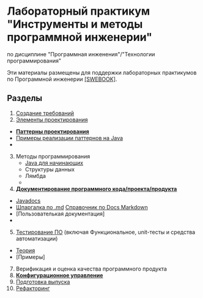 # Лабораторный практикум "Инструменты и методы программной инженерии"
по дисциплине "Программная инженения"/"Технологии программирования"

Эти материалы размещены для поддержки лабораторных практикумов по Программной инженерии [[SWEBOOK]](https://github.com/ligurio/swebok-2004-in-russian).

## Разделы

 1. [Создание требований](https://github.com/olgmina/SWEngineering-technics.github.io/blob/9859fc662afc93e297f9ebdadb3c544b217a1846/requierements/requirements.md)
 2. [Элементы проектирования](https://github.com/olgmina/SWEngineering-technics.github.io/blob/c052f923e28a6717dbbd126809a82ceab3d61e55/design/design.md) 
  - [**Паттерны проектирования**](https://sites.google.com/view/study-pattern/%D0%B3%D0%BB%D0%B0%D0%B2%D0%BD%D0%B0%D1%8F/%D0%B7%D0%B0%D0%B4%D0%B0%D1%87%D0%B8)
  - [Примеры реализации паттернов на Java](https://java-design-patterns.com/patterns/) 
  - 
 3. Методы программирования
    - [Java для начинающих](https://github.com/wapmorgan/java_for_beginners_book)
    - Структуры данных
    - Лямбда
    - 
 4. [**Документирование программного кода/проекта/продукта**](https://github.com/olgmina/SWEngineering-technics.github.io/blob/4213776a1389719ce8f7ddb291431181974b478e/site/site.md)
- [Javadocs](https://github.com/olgmina/SWEngineering-technics.github.io/blob/4213776a1389719ce8f7ddb291431181974b478e/Coding/Jadocs.md)
- [Шпаргалка по .md](https://docs.github.com/en/github/writing-on-github/basic-writing-and-formatting-syntax)  [Справочник по Docs Markdown](https://docs.microsoft.com/ru-ru/contribute/markdown-reference)
 - [Пользователькая документация]
 - 
 5. [Тестирование ПО](https://github.com/olgmina/SWEngineering-technics.github.io/blob/4d015f8685f1e47f55fce2acd5846b3d6861d415/testing/testing.md) (включая Функциональное, unit-тесты и средства автоматизации)
  - [Теория](https://github.com/olgmina/SWEngineering-technics.github.io/blob/42290a5ba66c0c84dd4c002133f3ac0bf7ffdc88/software%20testing%20-%20base%20course%20(svyatoslav_kulikov).pdf)
 -   [Примеры]
 7. Верификация и оценка качества программного продукта
 8. [**Конфигурационное управление**](https://github.com/olgmina/SWEngineering-technics.github.io/blob/61f0ee3b596c8f762d5afd121c5a8e380c70f928/CM.md)
 9. [Подготовка выпуска](https://github.com/olgmina/SWEngineering-technics.github.io/blob/5e010031ba55cd0a3377b47e8603c16cb2bc29a3/release.md)
 10. [Рефакторинг](https://github.com/olgmina/SWEngineering-technics.github.io/blob/da217bba57f67dfc178527a39e15bbb0f7316d1f/Refactoring/refactoring.md)
